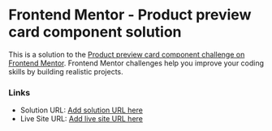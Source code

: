 # Frontend Mentor - Product preview card component solution

This is a solution to the [Product preview card component challenge on Frontend Mentor](https://www.frontendmentor.io/challenges/product-preview-card-component-GO7UmttRfa). Frontend Mentor challenges help you improve your coding skills by building realistic projects. 

### Links

- Solution URL: [Add solution URL here](https://github.com/RohithPampari-THG/product-preview-card)
- Live Site URL: [Add live site URL here](https://rohithpampari-thg.github.io/product-preview-card/)